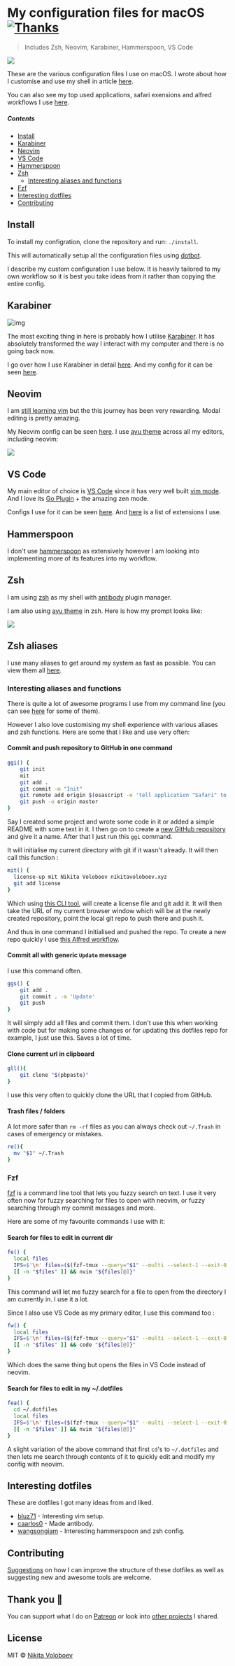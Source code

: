 # My configuration files for macOS [![Thanks](https://img.shields.io/badge/Say%20Thanks-💗-ff69b4.svg)](https://www.patreon.com/nikitavoloboev)
> Includes Zsh, Neovim, Karabiner, Hammerspoon, VS Code

![](https://i.imgur.com/zAKij1K.jpg)

These are the various configuration files I use on macOS. I wrote about how I customise and use my shell in article [here](https://medium.com/@NikitaVoloboev/pretty-and-fast-shell-97ea870f2805).

You can also see my top used applications, safari exensions and alfred workflows I use [here](https://github.com/nikitavoloboev/my-mac-os#readme).

##### Contents
- [Install](#install)
- [Karabiner](#karabiner)
- [Neovim](#neovim)
- [VS Code](#vs-code)
- [Hammerspoon](#hammerspoon)
- [Zsh](#zsh)
  - [Interesting aliases and functions](#interesting-aliases-and-functions)
- [Fzf](#fzf)
- [Interesting dotfiles](#interesting-dotfiles)
- [Contributing](#contributing)

## Install
To install my configration, clone the repository and run: `./install`.

This will automatically setup all the configuration files using [dotbot](https://github.com/anishathalye/dotbot).

I describe my custom configuration I use below. It is heavily tailored to my own workflow so it is best you take ideas from it rather than copying the entire config.

## Karabiner

<img src="https://explainxkcd.com/wiki/images/b/bf/borrow_your_laptop.png" alt="img">

The most exciting thing in here is probably how I utilise [Karabiner](https://pqrs.org/osx/karabiner/). It has absolutely transformed the way I interact with my computer and there is no going back now.

I go over how I use Karabiner in detail [here](https://wiki.nikitavoloboev.xyz/macOS/apps/karabiner/karabiner.html). And my config for it can be seen [here](https://github.com/nikitavoloboev/dotfiles/blob/master/karabiner/private.xml).

## Neovim
I am [still learning vim](https://wiki.nikitavoloboev.xyz/text-editors/vim/vim.html) but the this journey has been very rewarding. Modal editing is pretty amazing.

My Neovim config can be seen [here](nvim/init.vim). I use [ayu theme](https://github.com/ayu-theme/ayu-vim) across all my editors, including neovim:

![](https://i.imgur.com/3cRnCm3.png)

## VS Code
My main editor of choice is [VS Code](https://github.com/Microsoft/vscode) since it has very well built [vim mode](https://github.com/VSCodeVim/Vim). And I love its [Go Plugin](https://github.com/Microsoft/vscode-go) + the amazing zen mode.

Configs I use for it can be seen [here](https://github.com/nikitavoloboev/dotfiles/tree/master/vscode). And [here](https://gist.github.com/nikitavoloboev/6a477ff089612434d28258901d9d9e04) is a list of extensions I use.

## Hammerspoon
I don't use [hammerspoon](http://www.hammerspoon.org/) as extensively however I am looking into implementing more of its features into my workflow.

## Zsh
I am using [zsh](http://www.zsh.org) as my shell with [antibody](https://github.com/getantibody/antibody) plugin manager.

I am also using [ayu theme](https://github.com/mbadolato/iTerm2-Color-Schemes/blob/master/schemes/ayu.itermcolors) in zsh. Here is how my prompt looks like:

![](https://i.imgur.com/1GomRAC.png)

## Zsh aliases
I use many aliases to get around my system as fast as possible. You can view them all [here](https://github.com/nikitavoloboev/dotfiles/blob/master/zsh/aliases/alias.zsh).

### Interesting aliases and functions
There is quite a lot of awesome programs I use from my command line (you can see [here](https://github.com/nikitavoloboev/my-mac-os#command-line-apps) for some of them).

However I also love customising my shell experience with various aliases and zsh functions. Here are some that I like and use very often:

#### Commit and push repository to GitHub in one command

```Bash
ggi() {
    git init
    mit
    git add .
    git commit -m "Init"
    git remote add origin $(osascript -e 'tell application "Safari" to return URL of front document')
    git push -u origin master
}
```

Say I created some project and wrote some code in it or added a simple README with some text in it. I then go on to create a [new GitHub repository](https://github.com/new) and give it a name. After that I just run this `ggi` command.

It will initialise my current directory with git if it wasn't already. It will then call this function :

```Bash
mit() {
  license-up mit Nikita Voloboev nikitavoloboev.xyz
  git add license
}
```

Which using [this CLI tool](https://github.com/nikitavoloboev/license-up), will create a license file and git add it. It will then take the URL of my current browser window which will be at the newly created repository, point the local git repo to push there and push it.

And thus in one command I initialised and pushed the repo. To create a new repo quickly I use [this Alfred workflow](https://github.com/nikitavoloboev/alfred-ask-create-share).

#### Commit all with generic `Update` message
I use this command often.

```Bash
ggs() {
    git add .
    git commit . -m 'Update'
    git push
}
```

It will simply add all files and commit them. I don't use this when working with code but for making some changes or for updating this dotfiles repo for example, I just use this. Saves a lot of time.


#### Clone current url in clipboard

```Bash
gll(){
    git clone "$(pbpaste)"
}
```

I use this very often to quickly clone the URL that I copied from GitHub.

#### Trash files / folders
A lot more safer than `rm -rf` files as you can always check out `~/.Trash` in cases of emergency or mistakes.

```Bash
re(){
  mv "$1" ~/.Trash
}
```

### Fzf
[fzf](https://github.com/junegunn/fzf) is a command line tool that lets you fuzzy search on text. I use it very often now for fuzzy searching for files to open with neovim, or fuzzy searching through my commit messages and more.

Here are some of my favourite commands I use with it:

#### Search for files to edit in current dir

```Bash
fe() {
  local files
  IFS=$'\n' files=($(fzf-tmux --query="$1" --multi --select-1 --exit-0))
  [[ -n "$files" ]] && nvim "${files[@]}"
}
```

This command will let me fuzzy search for a file to open from the directory I am currently in. I use it a lot.

Since I also use VS Code as my primary editor, I use this command too :

```Bash
fw() {
  local files
  IFS=$'\n' files=($(fzf-tmux --query="$1" --multi --select-1 --exit-0))
  [[ -n "$files" ]] && code "${files[@]}"
}
```

Which does the same thing but opens the files in VS Code instead of neovim.


#### Search for files to edit in my ~/.dotfiles

```Bash
fea() {
  cd ~/.dotfiles
  local files
  IFS=$'\n' files=($(fzf-tmux --query="$1" --multi --select-1 --exit-0))
  [[ -n "$files" ]] && nvim "${files[@]}"
}
```

A slight variation of the above command that first `cd`'s to `~/.dotfiles` and then lets me search through contents of it to quickly edit and modify my config with neovim.

## Interesting dotfiles
These are dotfiles I got many ideas from and liked.
- [bluz71](https://github.com/bluz71/dotfiles) - Interesting vim setup.
- [caarlos0](https://github.com/caarlos0/dotfiles) - Made antibody.
- [wangsongiam](https://github.com/wangsongiam/dotfiles) - Interesting hammerspoon and zsh config.

## Contributing
[Suggestions](../../issues/) on how I can improve the structure of these dotfiles as well as suggesting new and awesome tools are welcome.

## Thank you 💜
You can support what I do on [Patreon](https://www.patreon.com/nikitavoloboev) or look into [other projects](https://nikitavoloboev.xyz/projects) I shared.

## License
MIT © [Nikita Voloboev](https://www.nikitavoloboev.xyz)